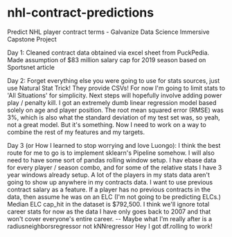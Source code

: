 # nhl-contract-predictions
Predict NHL player contract terms - Galvanize Data Science Immersive Capstone Project


Day 1:
Cleaned contract data obtained via excel sheet from PuckPedia.
Made assumption of $83 million salary cap for 2019 season based on Sportsnet article

Day 2:
Forget everything else you were going to use for stats sources, just use Natural Stat Trick! They provide CSVs!
For now I'm going to limit stats to 'All Situations' for simplicity. Next steps will hopefully involve adding power play / penalty kill.
I got an extremely dumb linear regression model based solely on age and player position. The root mean squared error (RMSE) was 3%, which is also what the standard deviation of my test set was, so yeah, not a great model. But it's something.
Now I need to work on a way to combine the rest of my features and my targets.

Day 3 (or How I learned to stop worrying and love Luongo):
I think the best route for me to go is to implement sklearn's Pipeline somehow. I will also need to have some sort of pandas rolling window setup. I hav ebase data for every player / season combo, and for some of the relative stats I have 3 year windows already setup. A lot of the players in my stats data aren't going to show up anywhere in my contracts data.
I want to use previous contract salary as a feature. If a player has no previous contracts in the data, then assume he was on an ELC (I'm not going to be predicting ELCs.) Median ELC cap_hit in the dataset is $792,500.
I think we'll ignore total career stats for now as the data I have only goes back to 2007 and that won't cover everyone's entire career.
-- Maybe what I'm really after is a radiusneighborsregressor not kNNregressor
Hey I got df.rolling to work!
